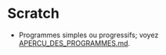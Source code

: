 # Scratch
- Programmes simples ou progressifs; voyez  [APERCU\_DES\_PROGRAMMES.md](https://github.com/TechiesLab/scratch/blob/master/programmes/APERCU_DES_PROGRAMMES.md).
